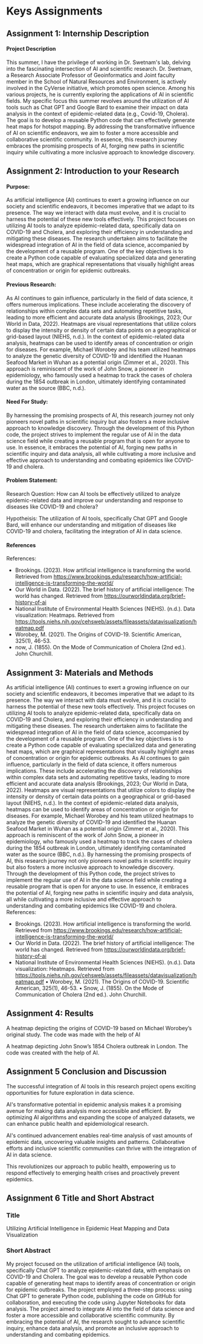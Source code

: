 # Keys Assignments 

## Assignment 1: Internship Description 


#### Project Description

This summer, I have the privilege of working in Dr. Swetnam's lab, delving into the fascinating intersection of AI and scientific research. Dr. Swetnam, a Research Associate Professor of Geoinformatics and Joint faculty member in the School of Natural Resources and Environment, is actively involved in the CyVerse initiative, which promotes open science. Among his various projects, he is currently exploring the applications of AI in scientific fields. My specific focus this summer revolves around the utilization of AI tools such as Chat GPT and Google Bard to examine their impact on data analysis in the context of epidemic-related data (e.g., Covid-19, Cholera). The goal is to develop a reusable Python code that can effectively generate heat maps for hotspot mapping. By addressing the transformative influence of AI on scientific endeavors, we aim to foster a more accessible and collaborative scientific community. In essence, this research journey embraces the promising prospects of AI, forging new paths in scientific inquiry while cultivating a more inclusive approach to knowledge discovery.


## Assignment 2: Introduction to your Research
#### Purpose: 

As artificial intelligence (AI) continues to exert a growing influence on our society and scientific endeavors, it becomes imperative that we adapt to its presence. The way we interact with data must evolve, and it is crucial to harness the potential of these new tools effectively. This project focuses on utilizing AI tools to analyze epidemic-related data, specifically data on COVID-19 and Cholera, and exploring their efficiency in understanding and mitigating these diseases. The research undertaken aims to facilitate the widespread integration of AI in the field of data science, accompanied by the development of a reusable program. One of the key objectives is to create a Python code capable of evaluating specialized data and generating heat maps, which are graphical representations that visually highlight areas of concentration or origin for epidemic outbreaks. 

#### Previous Research: 

As AI continues to gain influence, particularly in the field of data science, it offers numerous implications. These include accelerating the discovery of relationships within complex data sets and automating repetitive tasks, leading to more efficient and accurate data analysis (Brookings, 2023; Our World in Data, 2022). Heatmaps are visual representations that utilize colors to display the intensity or density of certain data points on a geographical or grid-based layout (NIEHS, n.d.). In the context of epidemic-related data analysis, heatmaps can be used to identify areas of concentration or origin for diseases. For example, Michael Worobey and his team utilized heatmaps to analyze the genetic diversity of COVID-19 and identified the Huanan Seafood Market in Wuhan as a potential origin (Zimmer et al., 2020). This approach is reminiscent of the work of John Snow, a pioneer in epidemiology, who famously used a heatmap to track the cases of cholera during the 1854 outbreak in London, ultimately identifying contaminated water as the source (BBC, n.d.).

#### Need For Study: 

By harnessing the promising prospects of AI, this research journey not only pioneers novel paths in scientific inquiry but also fosters a more inclusive approach to knowledge discovery. Through the development of this Python code, the project strives to implement the regular use of AI in the data science field while creating a reusable program that is open for anyone to use. In essence, it embraces the potential of AI, forging new paths in scientific inquiry and data analysis, all while cultivating a more inclusive and effective approach to understanding and combating epidemics like COVID-19 and cholera.

#### Problem Statement: 

Research Question: How can AI tools be effectively utilized to analyze epidemic-related data and improve our understanding and response to diseases like COVID-19 and cholera?

Hypotheisis: The utilization of AI tools, specifically Chat GPT and Google Bard, will enhance our understanding and mitigation of diseases like COVID-19 and cholera, facilitating the integration of AI in data science.


#### References

References:
-	Brookings. (2023). How artificial intelligence is transforming the world. Retrieved from https://www.brookings.edu/research/how-artificial-intelligence-is-transforming-the-world/
-	Our World in Data. (2022). The brief history of artificial intelligence: The world has changed. Retrieved from https://ourworldindata.org/brief-history-of-ai
-	National Institute of Environmental Health Sciences (NIEHS). (n.d.). Data visualization: Heatmaps. Retrieved from https://tools.niehs.nih.gov/cehsweb/assets/fileassets/datavisualization/heatmap.pdf
-   Worobey, M. (2021). The Origins of COVID-19. Scientific American, 325(1), 46-53.
-   now, J. (1855). On the Mode of Communication of Cholera (2nd ed.). John Churchill.


## Assignment 3: Materials and Methods 


  As artificial intelligence (AI) continues to exert a growing influence on our society and scientific 
endeavors, it becomes imperative that we adapt to its presence. The way we interact with data must 
evolve, and it is crucial to harness the potential of these new tools effectively. This project focuses on 
utilizing AI tools to analyze epidemic-related data, specifically data on COVID-19 and Cholera, and 
exploring their efficiency in understanding and mitigating these diseases. The research undertaken aims 
to facilitate the widespread integration of AI in the field of data science, accompanied by the 
development of a reusable program. One of the key objectives is to create a Python code capable of 
evaluating specialized data and generating heat maps, which are graphical representations that visually 
highlight areas of concentration or origin for epidemic outbreaks. 
  As AI continues to gain influence, particularly in the field of data science, it offers numerous 
implications. These include accelerating the discovery of relationships within complex data sets and 
automating repetitive tasks, leading to more efficient and accurate data analysis (Brookings, 2023; Our 
World in Data, 2022). Heatmaps are visual representations that utilize colors to display the intensity or 
density of certain data points on a geographical or grid-based layout (NIEHS, n.d.). In the context of 
epidemic-related data analysis, heatmaps can be used to identify areas of concentration or origin for 
diseases. For example, Michael Worobey and his team utilized heatmaps to analyze the genetic diversity 
of COVID-19 and identified the Huanan Seafood Market in Wuhan as a potential origin (Zimmer et al., 
2020). This approach is reminiscent of the work of John Snow, a pioneer in epidemiology, who famously 
used a heatmap to track the cases of cholera during the 1854 outbreak in London, ultimately identifying 
contaminated water as the source (BBC, n.d.).
  By harnessing the promising prospects of AI, this research journey not only pioneers novel paths 
in scientific inquiry but also fosters a more inclusive approach to knowledge discovery. Through the 
development of this Python code, the project strives to implement the regular use of AI in the data 
science field while creating a reusable program that is open for anyone to use. In essence, it embraces 
the potential of AI, forging new paths in scientific inquiry and data analysis, all while cultivating a more 
inclusive and effective approach to understanding and combating epidemics like COVID-19 and cholera.
References:
- Brookings. (2023). How artificial intelligence is transforming the world. Retrieved from 
https://www.brookings.edu/research/how-artificial-intelligence-is-transforming-the-world/
- Our World in Data. (2022). The brief history of artificial intelligence: The world has changed. 
Retrieved from https://ourworldindata.org/brief-history-of-ai
- National Institute of Environmental Health Sciences (NIEHS). (n.d.). Data visualization: 
Heatmaps. Retrieved from 
https://tools.niehs.nih.gov/cehsweb/assets/fileassets/datavisualization/heatmap.pdf
• Worobey, M. (2021). The Origins of COVID-19. Scientific American, 325(1), 46-53.
• Snow, J. (1855). On the Mode of Communication of Cholera (2nd ed.). John Churchill.



## Assignment 4: Results 

A heatmap depicting the origins of COVID-19 based on Michael Worobey’s original study. The code was made with the help of AI

A heatmap depicting John Snow’s 1854 Cholera outbreak in London. The code was created with the help of AI.

## Assignment 5 Conclusion and Discussion

The successful integration of AI tools in this research project opens exciting opportunities for future exploration in data science. 

AI's transformative potential in epidemic analysis makes it a promising avenue for making data analysis more accessible and efficient. By optimizing AI algorithms and expanding the scope of analyzed datasets, we can enhance public health and epidemiological research. 

AI's continued advancement enables real-time analysis of vast amounts of epidemic data, uncovering valuable insights and patterns. Collaborative efforts and inclusive scientific communities can thrive with the integration of AI in data science. 

This revolutionizes our approach to public health, empowering us to respond effectively to emerging health crises and proactively prevent epidemics.

## Assignment 6 Title and Short Abstract

### Title

Utilizing Artificial Intelligence in Epidemic Heat Mapping and Data Visualization

### Short Abstract

My project focused on the utilization of artificial intelligence (AI) tools, specifically Chat GPT to
analyze epidemic-related data, with emphasis on COVID-19 and Cholera. The goal was to develop a
reusable Python code capable of generating heat maps to identify areas of concentration or origin for
epidemic outbreaks. The project employed a three-step process: using Chat GPT to generate Python
code, publishing the code on GitHub for collaboration, and executing the code using Jupyter Notebooks
for data analysis. The project aimed to integrate AI into the field of data science and foster a more
accessible and collaborative scientific community. By embracing the potential of AI, the research sought
to advance scientific inquiry, enhance data analysis, and promote an inclusive approach to
understanding and combating epidemics.

